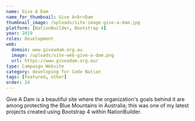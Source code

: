 ```yaml
---
name: Give A Dam
name_for_thumbnail: Give A<br>Dam
thumbnail_image: /uploads/site-image-give-a-dam.jpg
platform: [NationBuilder, Bootstrap 4]
year: 2019
roles: Development
web:
  domain: www.giveadam.org.au
  image: /uploads/site-web-give-a-dam.png
  url: https://www.giveadam.org.au/
type: Campaign Website
category: developing for Code Nation
tags: [featured, other]
order: 24
---
```


Give A Dam is a beautiful site where the organization's goals behind it are among protecting the Blue Mountains in Australia; this was one of my latest projects created using Bootstrap 4 within NationBuilder.